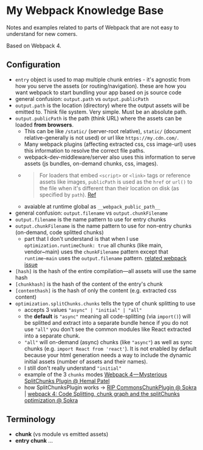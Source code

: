 # My Webpack Knowledge Base

Notes and examples related to parts of Webpack that are not easy to understand for new comers.

Based on Webpack 4.


## Configuration

- `entry` object is used to map multiple chunk entries - it's agnostic from how you serve the assets (or routing/navigation). these are how you want webpack to start bundling your app based on js source code
- general confusion: `output.path` vs `output.publicPath`
- `output.path` is the location (directory) where the output assets will be emitted to. Think file system. Very simple. Must be an absolute path.
- `output.publicPath` is the path (think URL) where the assets can be loaded **from browsers**.
  - This can be like `/static/` (server-root relative), `static/` (document relative-generally is not used) or url like `https://my.cdn.com/`.
  - Many webpack plugins (affecting extracted css, css image-url) uses this information to resolve the correct file paths.
  - webpack-dev-middleware/server also uses this information to serve assets (js bundles, on-demand chunks, css, images).
  - > For loaders that embed `<script>` or `<link>` tags or reference assets like images, `publicPath` is used as the `href` or `url()` to the file when it's different than their location on disk (as specified by `path`). [Ref](https://github.com/webpack/docs/wiki/configuration#outputpublicpath)
  - avaiable at runtime global as `__webpack_public_path__`
- general confusion: `output.filename` vs `output.chunkFilename`
- `output.filename` is the name pattern to use for entry chunks
- `output.chunkFilename` is the name pattern to use for non-entry chunks (on-demand, code splitted chunks)
  - part that I don't understand is that when I use `optimization.runtimeChunk: true` all chunks (like main, vendor~main) uses the `chunkFilename` pattern except that `runtime~main` uses the `output.filename` pattern. [related webpack issue](https://github.com/webpack/webpack/issues/6598)
- `[hash]` is the hash of the entire compilation—all assets will use the same hash
- `[chunkhash]` is the hash of the content of the entry's chunk
- `[contenthash]` is the hash of only the content (e.g. extracted css content)
- `optimization.splitChunks.chunks` tells the type of chunk splitting to use
  - accepts 3 values `"async" | "initial" | "all"`
  - the __default__ is `"async"` meaning all code-splitting (via `import()`) will be splitted and extract into a separate bundle hence if you do not use `"all"` you don't see the common modules like React extracted into a separate chunk.
  - `"all"` will on-demand (async) chunks (like `"async"`) as well as sync chunks (e.g. `import React from 'react'`). It is not enabled by default because your html generation needs a way to include the dynamic initial assets (number of assets and their names).
  - I still don't really understand `"initial"`
  - example of the 3 `chunks` modes [Webpack 4 — Mysterious SplitChunks Plugin @ Hemal Patel](https://medium.com/dailyjs/webpack-4-splitchunks-plugin-d9fbbe091fd0)
  - how SplitChunksPlugin works -> [RIP CommonsChunkPlugin @ Sokra](https://gist.github.com/sokra/1522d586b8e5c0f5072d7565c2bee693) | [webpack 4: Code Splitting, chunk graph and the splitChunks optimization @ Sokra](https://medium.com/webpack/webpack-4-code-splitting-chunk-graph-and-the-splitchunks-optimization-be739a861366)


## Terminology

- **chunk** (vs module vs emitted assets)
- **entry chunk** ...
